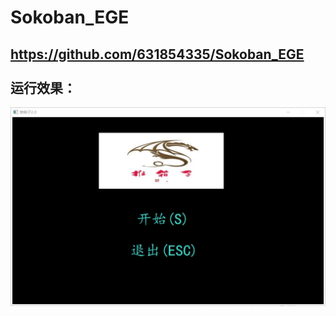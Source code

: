  Sokoban_EGE<br>
==================================================================================================
https://github.com/631854335/Sokoban_EGE<br><br>
运行效果：
---------------------------------------------------------------------------------------------------
![](https://github.com/631854335/Sokoban_EGE/blob/master/source/image/a.png)

